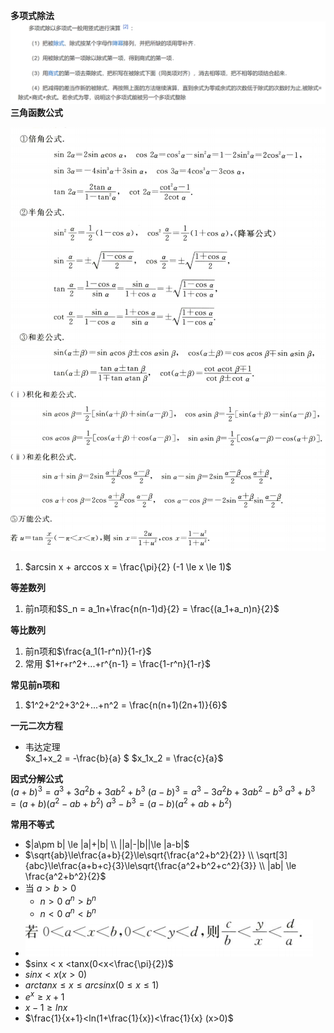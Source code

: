 **多项式除法**
![](picture/多项式除法.png)
**三角函数公式**  

![](高等数学/picture/三角函数公式11.png)
![](高等数学/picture/三角函数公式12.png)
1. $arcsin x + arccos x = \frac{\pi}{2} (-1 \le x \le 1)$

**等差数列**  
1. 前n项和$S_n = a_1n+\frac{n(n-1)d}{2} = \frac{(a_1+a_n)n}{2}$

**等比数列**  
1. 前n项和$\frac{a_1(1-r^n)}{1-r}$
2. 常用 $1+r+r^2+...+r^{n-1} = \frac{1-r^n}{1-r}$

**常见前n项和**  
1. $1^2+2^2+3^2+...+n^2 = \frac{n(n+1)(2n+1)}{6}$


**一元二次方程** 
- 韦达定理  
$x_1+x_2 = -\frac{b}{a} $
$x_1x_2 = \frac{c}{a}$  

**因式分解公式**  
$(a+b)^3 = a^3+3a^2b+3ab^2+b^3$
$(a-b)^3 = a^3-3a^2b+3ab^2-b^3$
$a^3+b^3 = (a+b)(a^2-ab+b^2)$
$a^3-b^3 = (a-b)(a^2+ab+b^2)$  

**常用不等式**  
- $|a\pm b| \le |a|+|b| \\ ||a|-|b||\le |a-b|$  
- $\sqrt{ab}\le\frac{a+b}{2}\le\sqrt{\frac{a^2+b^2}{2}} \\ \sqrt[3]{abc}\le\frac{a+b+c}{3}\le\sqrt{\frac{a^2+b^2+c^2}{3}} \\ |ab| \le \frac{a^2+b^2}{2}$
- 当 $a>b>0$  
    - $n>0 \ a^n>b^n$
    - $n<0 \ a^n<b^n$
- ![](高等数学/picture/常用不等式.png)
- $sinx < x <tanx(0<x<\frac{\pi}{2})$
- $sinx < x(x>0)$
- $arctanx \le x \le arcsinx (0 \le x \le1)$
- $e^x \ge x+1$
- $x-1 \ge lnx$
- $\frac{1}{x+1}<ln(1+\frac{1}{x})<\frac{1}{x} (x>0)$